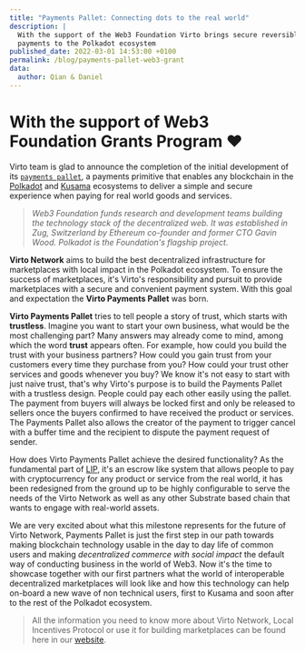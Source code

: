```yaml
---
title: "Payments Pallet: Connecting dots to the real world"
description: |
  With the support of the Web3 Foundation Virto brings secure reversible
  payments to the Polkadot ecosystem
published_date: 2022-03-01 14:53:00 +0100
permalink: /blog/payments-pallet-web3-grant
data:
  author: Qian & Daniel
---
```


[pallet]: https://github.com/virto-network/open-runtime-module-library/tree/payments-pallet/payments
[polkadot]: https://polkadot.network/about
[kusama]: https://kusama.network
[lip]: https://virto.network/docs/whitepaper.html

# With the support of Web3 Foundation Grants Program ❤️ 

Virto team is glad to announce the completion of the initial development of its
[`payments pallet`][pallet], a payments primitive that enables any blockchain
in the [Polkadot][polkadot] and [Kusama][kusama] ecosystems to deliver a simple
and secure experience when paying for real world goods and services.

>*Web3 Foundation funds research and development teams building the technology
>stack of the decentralized web. It was established in Zug, Switzerland by
>Ethereum co-founder and former CTO Gavin Wood. Polkadot is the Foundation's
>flagship project.*

**Virto Network** aims to build the best decentralized infrastructure for
marketplaces with local impact in the Polkadot ecosystem. To ensure the success
of marketplaces, it's Virto's responsibility and pursuit to provide
marketplaces with a secure and convenient payment system. With this goal and
expectation the **Virto Payments Pallet** was born. 

**Virto Payments Pallet** tries to tell people a story of trust, which starts
with **trustless**. Imagine you want to start your own business, what would be
the most challenging part? Many answers may already come to mind, among which
the word **trust** appears often. For example, how could you build the trust
with your business partners? How could you gain trust from your customers every
time they purchase from you? How could your trust other services and goods
whenever you buy? We know it's not easy to start with just naive trust, that's
why Virto's purpose is to build the Payments Pallet with a trustless design. People
could pay each other easily using the pallet. The payment from buyers will
always be locked first and only be released to sellers once the buyers
confirmed to have received the product or services. The Payments Pallet also
allows the creator of the payment to trigger cancel with a buffer time and the
recipient to dispute the payment request of sender.   

How does Virto Payments Pallet achieve the desired functionality? As the
fundamental part of [LIP][lip], it's an escrow like system that allows people
to pay with cryptocurrency for any product or service from the real world, it has
been redesigned from the ground up to be highly configurable to serve the needs
of the Virto Network as well as any other Substrate based chain that wants to
engage with real-world assets.

We are very excited about what this milestone represents for the future of
Virto Network, Payments Pallet is just the first step in our path towards
making blockchain technology usable in the day to day life of common users and
making _decentralized commerce with social impact_ the default way of conducting
business in the world of Web3. 
Now it's the time to showcase together with our first partners what the world
of interoperable decentralized marketplaces will look like and how this
technology can help on-board a new wave of non technical users, first to Kusama
and soon after to the rest of the Polkadot ecosystem.

> All the information you need to know more about Virto Network, Local
> Incentives Protocol or use it for building marketplaces can be found here in
> our [website](https://virto.network/).




 
